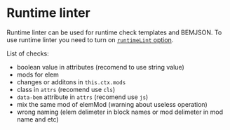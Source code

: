 # Runtime linter

Runtime linter can be used for runtime check templates and BEMJSON. To use runtime linter you need to turn on [`runtimeLint` option](https://github.com/bem/bem-xjst/blob/master/docs/en/3-api.md#runtime-linting).

List of checks:

* boolean value in attributes (recomend to use string value)
* mods for elem
* changes or additons in `this.ctx.mods`
* class in `attrs` (recomend use `cls`)
* `data-bem` attribute in `attrs` (recomend use `js`)
* mix the same mod of elemMod (warning about useless operation)
* wrong naming (elem delimeter in block names or mod delimeter in mod name and etc)
